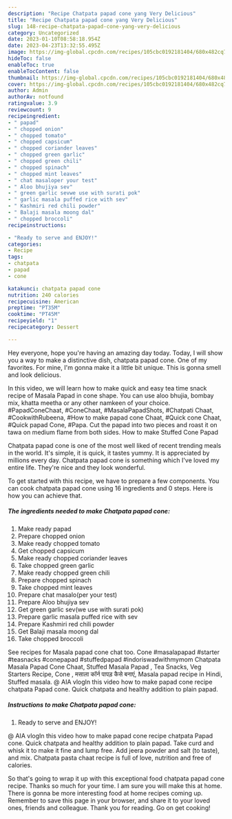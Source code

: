 ```yaml
---
description: "Recipe Chatpata papad cone yang Very Delicious"
title: "Recipe Chatpata papad cone yang Very Delicious"
slug: 148-recipe-chatpata-papad-cone-yang-very-delicious
category: Uncategorized
date: 2023-01-10T08:58:18.954Z
date: 2023-04-23T13:32:55.495Z
image: https://img-global.cpcdn.com/recipes/105cbc0192181404/680x482cq70/chatpata-papad-cone-recipe-main-photo.jpg
hideToc: false
enableToc: true
enableTocContent: false
thumbnail: https://img-global.cpcdn.com/recipes/105cbc0192181404/680x482cq70/chatpata-papad-cone-recipe-main-photo.jpg
cover: https://img-global.cpcdn.com/recipes/105cbc0192181404/680x482cq70/chatpata-papad-cone-recipe-main-photo.jpg
author: Admin
authorAv: notfound
ratingvalue: 3.9
reviewcount: 9
recipeingredient:
- " papad"
- " chopped onion"
- " chopped tomato"
- " chopped capsicum"
- " chopped coriander leaves"
- " chopped green garlic"
- " chopped green chili"
- " chopped spinach"
- " chopped mint leaves"
- " chat masaloper your test"
- " Aloo bhujiya sev"
- " green garlic sevwe use with surati pok"
- " garlic masala puffed rice with sev"
- " Kashmiri red chili powder"
- " Balaji masala moong dal"
- " chopped broccoli"
recipeinstructions:

- "Ready to serve and ENJOY!"
categories:
- Recipe
tags:
- chatpata
- papad
- cone

katakunci: chatpata papad cone 
nutrition: 240 calories
recipecuisine: American
preptime: "PT35M"
cooktime: "PT45M"
recipeyield: "1"
recipecategory: Dessert

---
```



Hey everyone, hope you're having an amazing day today. Today, I will show you a way to make a distinctive dish, chatpata papad cone. One of my favorites. For mine, I'm gonna make it a little bit unique. This is gonna smell and look delicious.

In this video, we will learn how to make quick and easy tea time snack recipe of Masala Papad in cone shape. You can use aloo bhujia, bombay mix, khatta meetha or any other namkeen of your choice. #PapadConeChaat, #ConeChaat, #MasalaPapadShots, #Chatpati Chaat, #CookwithRubeena, #How to make papad cone Chaat, #Quick cone Chaat, #Quick papad Cone, #Papa. Cut the papad into two pieces and roast it on tawa on medium flame from both sides. How to make Stuffed Cone Papad

Chatpata papad cone is one of the most well liked of recent trending meals in the world. It's simple, it is quick, it tastes yummy. It is appreciated by millions every day. Chatpata papad cone is something which I've loved my entire life. They're nice and they look wonderful.


To get started with this recipe, we have to prepare a few components. You can cook chatpata papad cone using 16 ingredients and 0 steps. Here is how you can achieve that.

<!--inarticleads1-->

##### The ingredients needed to make Chatpata papad cone:

1. Make ready  papad
1. Prepare  chopped onion
1. Make ready  chopped tomato
1. Get  chopped capsicum
1. Make ready  chopped coriander leaves
1. Take  chopped green garlic
1. Make ready  chopped green chili
1. Prepare  chopped spinach
1. Take  chopped mint leaves
1. Prepare  chat masalo(per your test)
1. Prepare  Aloo bhujiya sev
1. Get  green garlic sev(we use with surati pok)
1. Prepare  garlic masala puffed rice with sev
1. Prepare  Kashmiri red chili powder
1. Get  Balaji masala moong dal
1. Take  chopped broccoli


See recipes for Masala papad cone chat too. Cone #masalapapad #starter #teasnacks #conepapad #stuffedpapad #indoriswadwithmymom Chatpata Masala Papad Cone Chaat, Stuffed Masala Papad , Tea Snacks, Veg Starters Recipe, Cone , मसाला कॉर्न पापड़ कैसे बनाएं, Masala papad recipe in Hindi, Stuffed masala. @ AIA vlogIn this video how to make papad cone recipe chatpata Papad cone. Quick chatpata and healthy addition to plain papad. 

<!--inarticleads2-->

##### Instructions to make Chatpata papad cone:


1. Ready to serve and ENJOY!

@ AIA vlogIn this video how to make papad cone recipe chatpata Papad cone. Quick chatpata and healthy addition to plain papad. Take curd and whisk it to make it fine and lump free. Add jeera powder and salt (to taste), and mix. Chatpata pasta chaat recipe is full of love, nutrition and free of calories. 

So that's going to wrap it up with this exceptional food chatpata papad cone recipe. Thanks so much for your time. I am sure you will make this at home. There is gonna be more interesting food at home recipes coming up. Remember to save this page in your browser, and share it to your loved ones, friends and colleague. Thank you for reading. Go on get cooking!

